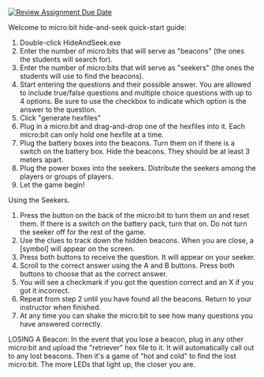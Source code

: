 [![Review Assignment Due Date](https://classroom.github.com/assets/deadline-readme-button-24ddc0f5d75046c5622901739e7c5dd533143b0c8e959d652212380cedb1ea36.svg)](https://classroom.github.com/a/SCvDVoh8)

Welcome to micro:bit hide-and-seek quick-start guide:

1. Double-click HideAndSeek.exe
2. Enter the number of micro:bits that will serve as "beacons" (the ones the students will search for).
3. Enter the number of micro:bits that will serve as "seekers" (the ones the students will use to find the beacons).
4. Start entering the questions and their possible answer. You are allowed to include true/false questions and multiple choice questions with up to 4 options. Be sure to use the checkbox to indicate which option is the answer to the question.
5. Click "generate hexfiles"
6. Plug in a micro:bit and drag-and-drop one of the hexfiles into it. Each micro:bit can only hold one hexfile at a time.
7. Plug the battery boxes into the beacons. Turn them on if there is a switch on the battery box. Hide the beacons. They should be at least 3 meters apart.
8. Plug the power boxes into the seekers. Distribute the seekers among the players or groups of players.
9. Let the game begin!

Using the Seekers.
1. Press the button on the back of the micro:bit to turn them on and reset them. If there is a switch on the battery pack, turn that on. Do not turn the seeker off for the rest of the game.
2. Use the clues to track down the hidden beacons. When you are close, a [symbol] will appear on the screen.
3. Press both buttons to receive the question. It will appear on your seeker.
4. Scroll to the correct answer using the A and B buttons. Press both buttons to choose that as the correct answer.
5. You will see a checkmark if you got the question correct and an X if you got it incorrect.
6. Repeat from step 2 until you have found all the beacons. Return to your instructor when finished.
7. At any time you can shake the micro:bit to see how many questions you have answered correctly.

LOSING A Beacon:
In the event that you lose a beacon, plug in any other micro:bit and upload the "retriever" hex file to it. It will automatically call out to any lost beacons. Then it's a game of "hot and cold" to find the lost micro:bit. The more LEDs that light up, the closer you are.